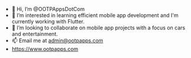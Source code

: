 - 👋 Hi, I’m @OOTPAppsDotCom
- 👀 I’m interested in learning efficient mobile app development and I'm currently working with Flutter.
- 💞️ I’m looking to collaborate on mobile app projects with a focus on cars and entertainment. 
- 📫 Email me at admin@ootpapps.com
- https://www.ootpapps.com

<!---
OOTPAppsDotCom/OOTPAppsDotCom is a ✨ special ✨ repository because its `README.md` (this file) appears on your GitHub profile.
You can click the Preview link to take a look at your changes.
--->
